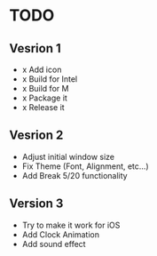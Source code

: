 # TODO

## Vesrion 1
- x Add icon
- x Build for Intel
- x Build for M
- x Package it
- x Release it

## Vesrion 2 
- Adjust initial window size
- Fix Theme (Font, Alignment, etc...)
- Add Break 5/20 functionality

## Version 3
- Try to make it work for iOS
- Add Clock Animation
- Add sound effect
